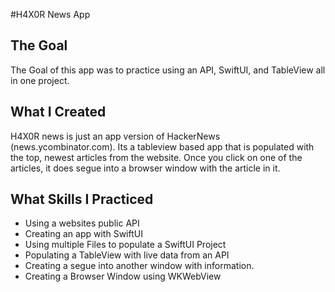 #H4X0R News App

## The Goal

The Goal of this app was to practice using an API, SwiftUI, and TableView all in one project.

## What I Created

H4X0R news is just an app version of HackerNews (news.ycombinator.com). Its a tableview based app that is populated with the top, newest articles from the website. Once you click on one of the articles, it does segue into a browser window with the article in it.

## What Skills I Practiced

* Using a websites public API
* Creating an app with SwiftUI
* Using multiple Files to populate a SwiftUI Project
* Populating a TableView with live data from an API
* Creating a segue into another window with information.
* Creating a Browser Window using WKWebView
